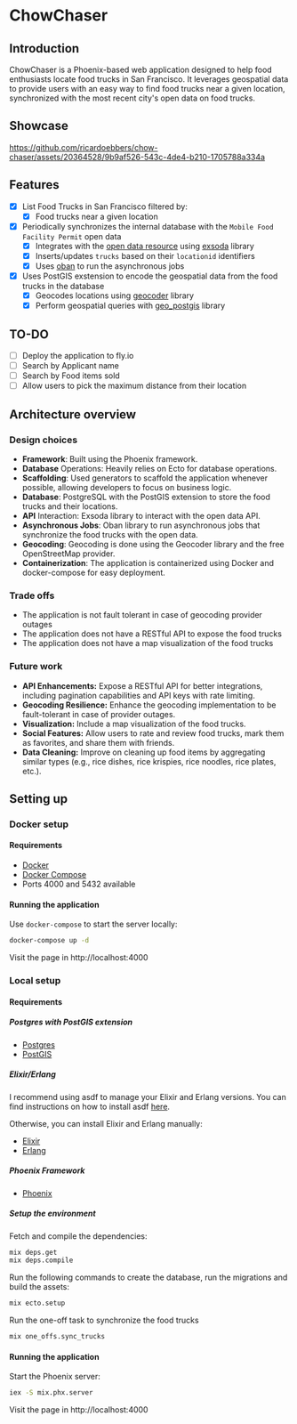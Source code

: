 # ChowChaser
## Introduction
ChowChaser is a Phoenix-based web application designed to help food enthusiasts locate food trucks in San Francisco. It leverages geospatial data to provide users with an easy way to find food trucks near a given location, synchronized with the most recent city's open data on food trucks.

## Showcase
https://github.com/ricardoebbers/chow-chaser/assets/20364528/9b9af526-543c-4de4-b210-1705788a334a

## Features
- [x] List Food Trucks in San Francisco filtered by:
  - [x] Food trucks near a given location
- [x] Periodically synchronizes the internal database with the `Mobile Food Facility Permit` open data
  - [x] Integrates with the [open data resource](https://data.sfgov.org/resource/rqzj-sfat/) using [exsoda](https://hex.pm/packages/exsoda) library
  - [x] Inserts/updates `trucks` based on their `locationid` identifiers
  - [x] Uses [oban](https://hex.pm/packages/oban) to run the asynchronous jobs
- [x] Uses PostGIS exstension to encode the geospatial data from the food trucks in the database
  - [x] Geocodes locations using [geocoder](https://hex.pm/packages/geocoder) library
  - [x] Perform geospatial queries with [geo_postgis](https://hex.pm/packages/geo_postgis) library

## TO-DO
- [ ] Deploy the application to fly.io
- [ ] Search by Applicant name
- [ ] Search by Food items sold
- [ ] Allow users to pick the maximum distance from their location

## Architecture overview
### Design choices
- **Framework**: Built using the Phoenix framework.
- **Database** Operations: Heavily relies on Ecto for database operations.
- **Scaffolding**: Used generators to scaffold the application whenever possible, allowing developers to focus on business logic.
- **Database**: PostgreSQL with the PostGIS extension to store the food trucks and their locations.
- **API** Interaction: Exsoda library to interact with the open data API.
- **Asynchronous Jobs**: Oban library to run asynchronous jobs that synchronize the food trucks with the open data.
- **Geocoding**: Geocoding is done using the Geocoder library and the free OpenStreetMap provider.
- **Containerization**: The application is containerized using Docker and docker-compose for easy deployment.

### Trade offs
- The application is not fault tolerant in case of geocoding provider outages
- The application does not have a RESTful API to expose the food trucks
- The application does not have a map visualization of the food trucks

### Future work
- **API Enhancements:** Expose a RESTful API for better integrations, including pagination capabilities and API keys with rate limiting.
- **Geocoding Resilience:** Enhance the geocoding implementation to be fault-tolerant in case of provider outages.
- **Visualization:** Include a map visualization of the food trucks.
- **Social Features:** Allow users to rate and review food trucks, mark them as favorites, and share them with friends.
- **Data Cleaning:** Improve on cleaning up food items by aggregating similar types (e.g., rice dishes, rice krispies, rice noodles, rice plates, etc.).

## Setting up
### Docker setup
#### Requirements

- [Docker](https://docs.docker.com/get-docker/)
- [Docker Compose](https://docs.docker.com/compose/install/)
- Ports 4000 and 5432 available

#### Running the application

Use `docker-compose` to start the server locally:
```bash
docker-compose up -d
```
Visit the page in http://localhost:4000

### Local setup
#### Requirements
##### Postgres with PostGIS extension
- [Postgres](https://www.postgresql.org/download/)
- [PostGIS](https://postgis.net/documentation/getting_started/#installing-postgis)

##### Elixir/Erlang
I recommend using asdf to manage your Elixir and Erlang versions. You can find instructions on how to install asdf [here](https://asdf-vm.com/#/core-manage-asdf-vm).

Otherwise, you can install Elixir and Erlang manually:
- [Elixir](https://elixir-lang.org/install.html)
- [Erlang](https://www.erlang.org/downloads)

##### Phoenix Framework
- [Phoenix](https://hexdocs.pm/phoenix/installation.html)

##### Setup the environment
Fetch and compile the dependencies:
```bash
mix deps.get
mix deps.compile
```

Run the following commands to create the database, run the migrations and build the assets:
```bash
mix ecto.setup
```

Run the one-off task to synchronize the food trucks
```bash
mix one_offs.sync_trucks
```

#### Running the application

Start the Phoenix server:
```bash
iex -S mix.phx.server
```

Visit the page in http://localhost:4000
